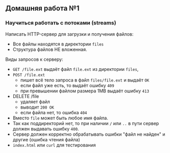 ## Домашняя работа №1

### Научиться работать с потоками (streams)
Написать HTTP-сервер для загрузки и получения файлов:

* Все файлы находятся в директории `files`
* Структура файлов НЕ вложенная.

Виды запросов к серверу:

* `GET /file.ext` выдаёт файл `file.ext` из директории `files`,
* `POST /file.ext`
    - пишет всё тело запроса в файл `files/file.ext` и выдаёт `ОК`
    - если файл уже есть, то выдаёт ошибку `409`
    - при превышении файлом размера 1MB выдаёт ошибку `413`
* DELETE /file
    - удаляет файл
    - выводит `200 OK`
    - если файла нет, то ошибка `404`
* Вместо `file` может быть любое имя файла.
* Так как поддиректорий нет, то при наличии `/` или `..` в пути сервер должен выдавать ошибку `400`.
* Сервер должен корректно обрабатывать ошибки "файл не найден" и другие (ошибка чтения файла)
* `index.html` или `curl` для тестирования
